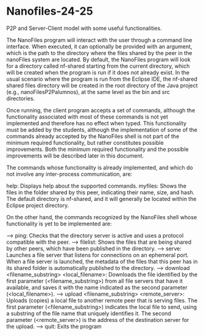 # Nanofiles-24-25
P2P and Server-Client model with some useful functionalities.

The NanoFiles program will interact with the user through a command line interface. When executed, it can optionally be provided with an argument, which is the path to the directory where the files shared by the peer in the nanoFiles system are located. By default, the NanoFiles program will look for a directory called nf-shared starting from the current directory, which will be created when the program is run if it does not already exist. In the usual scenario where the program is run from the Eclipse IDE, the nf-shared shared files directory will be created in the root directory of the Java project (e.g., nanoFilesP2Palumnos), at the same level as the bin and src directories.

Once running, the client program accepts a set of commands, although the functionality associated with most of these commands is not yet implemented and therefore has no effect when typed. This functionality must be added by the students, although the implementation of some of the commands already accepted by the NanoFiles shell is not part of the minimum required functionality, but rather constitutes possible improvements. Both the minimum required functionality and the possible improvements will be described later in this document.

The commands whose functionality is already implemented, and which do not involve any inter-process communication, are:

help: Displays help about the supported commands.
myfiles: Shows the files in the folder shared by this peer, indicating their name, size, and hash. The default directory is nf-shared, and it will generally be located within the Eclipse project directory.

On the other hand, the commands recognized by the NanoFiles shell whose functionality is yet to be implemented are:

--> ping: Checks that the directory server is active and uses a protocol compatible with the peer.
--> filelist: Shows the files that are being shared by other peers, which have been published in the directory.
--> serve: Launches a file server that listens for connections on an ephemeral port. When a file server is launched, the metadata of the files that this peer has in its shared folder is automatically published to the directory.
--> download <filename_substring> <local_filename>: Downloads the file identified by the first parameter (<filename_substring>) from all file servers that have it available, and saves it with the name indicated as the second parameter (<local_filename>).
--> upload <filename_substring> <remote_server>: Uploads (copies) a local file to another remote peer that is serving files. The first parameter (<filename_substring>) indicates the local file to send, using a substring of the file name that uniquely identifies it. The second parameter (<remote_server>) is the address of the destination server for the upload.
--> quit: Exits the program
